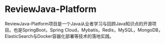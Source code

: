 # ReviewJava-Platform
ReviewJava-Platform项目是一个Java从业者学习与回顾Java知识点的开源项目。也是SpringBoot，Spring Cloud，Mybatis，Redis，MySQL，MongoDB，ElasticSearch与Docker容器化部署等技术的落地实践。
